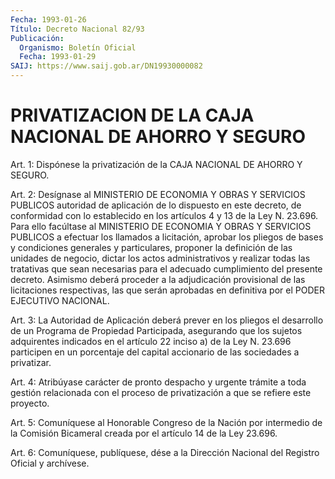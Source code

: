 ```yaml
---
Fecha: 1993-01-26
Título: Decreto Nacional 82/93
Publicación:
  Organismo: Boletín Oficial
  Fecha: 1993-01-29
SAIJ: https://www.saij.gob.ar/DN19930000082
---
```

# PRIVATIZACION DE LA CAJA NACIONAL DE AHORRO Y SEGURO

<a id="1"></a>
Art.  1:  Dispónese  la  privatización  de la CAJA NACIONAL DE AHORRO Y SEGURO.

<a id="2"></a>
Art. 2: Desígnase al MINISTERIO DE ECONOMIA Y OBRAS Y SERVICIOS PUBLICOS  autoridad  de aplicación de lo dispuesto en este decreto, de conformidad con lo  establecido  en  los  artículos 4 y 13 de la Ley  N.  23.696. Para ello facúltase al MINISTERIO  DE  ECONOMIA  Y OBRAS Y SERVICIOS  PUBLICOS  a  efectuar los llamados a licitación, aprobar los pliegos de bases y condiciones generales y particulares, proponer la definición  de  las  unidades de negocio, dictar  los actos administrativos y realizar todas  las  tratativas que sean  necesarias  para  el  adecuado  cumplimiento del presente decreto. Asimismo deberá proceder a la adjudicación  provisional de las    licitaciones  respectivas,  las  que  serán  aprobadas    en definitiva por el PODER EJECUTIVO NACIONAL.

<a id="3"></a>
Art. 3: La Autoridad de Aplicación deberá prever en los pliegos el desarrollo  de  un Programa de Propiedad Participada, asegurando que los sujetos adquirentes  indicados  en el artículo 22 inciso a) de  la  Ley  N.  23.696  participen  en un porcentaje  del  capital accionario de las sociedades a privatizar.

<a id="4"></a>
Art.  4:  Atribúyase  carácter  de  pronto  despacho y urgente trámite a toda gestión relacionada con el proceso  de privatización a que se refiere este proyecto.

<a id="5"></a>
Art.  5:  Comuníquese  al  Honorable Congreso de la Nación por intermedio de la Comisión Bicameral  creada  por  el artículo 14 de la Ley 23.696.

<a id="6"></a>
Art.  6: Comuníquese, publíquese, dése a la Dirección Nacional del Registro Oficial y archívese.